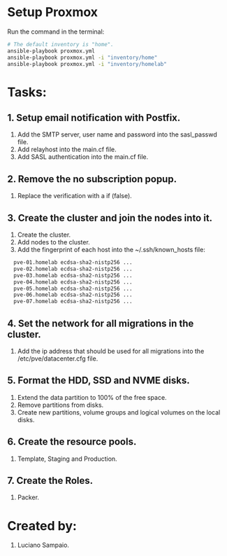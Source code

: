 # Setup Proxmox

Run the command in the terminal:
```bash
# The default inventory is "home".
ansible-playbook proxmox.yml
ansible-playbook proxmox.yml -i "inventory/home"
ansible-playbook proxmox.yml -i "inventory/homelab"
```

# Tasks:

## 1. Setup email notification with Postfix.
  1. Add the SMTP server, user name and password into the sasl_passwd file.
  1. Add relayhost into the main.cf file.
  1. Add SASL authentication into the main.cf file.

## 2. Remove the no subscription popup.
  1. Replace the verification with a if (false).

## 3. Create the cluster and join the nodes into it.
  1. Create the cluster.
  1. Add nodes to the cluster.
  1. Add the fingerprint of each host into the ~/.ssh/known_hosts file:
  ```bash
    pve-01.homelab ecdsa-sha2-nistp256 ...
    pve-02.homelab ecdsa-sha2-nistp256 ...
    pve-03.homelab ecdsa-sha2-nistp256 ...
    pve-04.homelab ecdsa-sha2-nistp256 ...
    pve-05.homelab ecdsa-sha2-nistp256 ...
    pve-06.homelab ecdsa-sha2-nistp256 ...
    pve-07.homelab ecdsa-sha2-nistp256 ...
  ```

## 4. Set the network for all migrations in the cluster.
  1. Add the ip address that should be used for all migrations into the /etc/pve/datacenter.cfg file.

## 5. Format the HDD, SSD and NVME disks.
  1. Extend the data partition to 100% of the free space.
  1. Remove partitions from disks.
  1. Create new partitions, volume groups and logical volumes on the local disks.

## 6. Create the resource pools.
  1. Template, Staging and Production.

## 7. Create the Roles.
  1. Packer.

# Created by:

1. Luciano Sampaio.